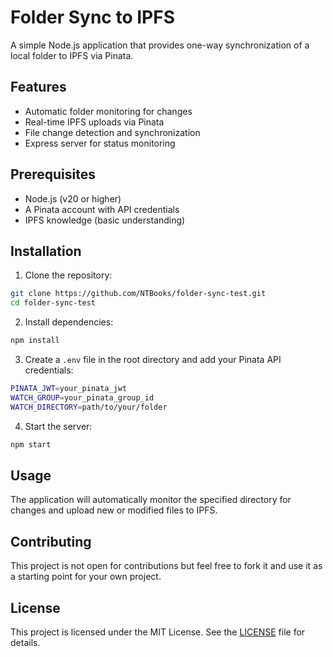 # Folder Sync to IPFS

A simple Node.js application that provides one-way synchronization of a local folder to IPFS via Pinata.

## Features

- Automatic folder monitoring for changes
- Real-time IPFS uploads via Pinata
- File change detection and synchronization
- Express server for status monitoring

## Prerequisites

- Node.js (v20 or higher)
- A Pinata account with API credentials
- IPFS knowledge (basic understanding)

## Installation

1. Clone the repository:

```bash
git clone https://github.com/NTBooks/folder-sync-test.git
cd folder-sync-test
```

2. Install dependencies:

```bash
npm install
```

3. Create a `.env` file in the root directory and add your Pinata API credentials:

```bash
PINATA_JWT=your_pinata_jwt
WATCH_GROUP=your_pinata_group_id
WATCH_DIRECTORY=path/to/your/folder
```

4. Start the server:

```bash
npm start
```

## Usage

The application will automatically monitor the specified directory for changes and upload new or modified files to IPFS.

## Contributing

This project is not open for contributions but feel free to fork it and use it as a starting point for your own project.

## License

This project is licensed under the MIT License. See the [LICENSE](LICENSE) file for details.
